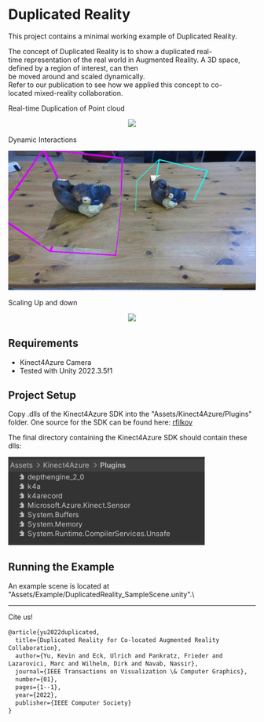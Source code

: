 
# Duplicated Reality

This project contains a minimal working example of Duplicated Reality.

The concept of Duplicated Reality is to show a duplicated real-time representation of the real world in Augmented Reality.
A 3D space, defined by a region of interest, can then be moved around and scaled dynamically.
Refer to our publication to see how we applied this concept to co-located mixed-reality collaboration.

Real-time Duplication of Point cloud
<p align="center">
  <img width="600" src="image1.gif">
</p>

Dynamic Interactions
<p align="center">
  <img width="600" src="image2.gif">
</p>

Scaling Up and down
<p align="center">
  <img width="600" src="image3.gif">
</p>

## Requirements
- Kinect4Azure Camera
- Tested with Unity 2022.3.5f1

## Project Setup
Copy .dlls of the Kinect4Azure SDK into the "Assets/Kinect4Azure/Plugins" folder. One source for the SDK can be found here: [rfilkov](https://github.com/rfilkov/AzureKinectUnityFree/tree/master/Assets/AzureKinectExamples/SDK/Kinect4AzureSDK/Plugins)

The final directory containing the Kinect4Azure SDK should contain these dlls:
<p align="left">
  <img width="400" src="KinectSDKSetup.png">
</p>

## Running the Example
An example scene is located at "Assets/Example/DuplicatedReality_SampleScene.unity".\
________________________________________________________________________________________________________________
Cite us!

```
@article{yu2022duplicated,
  title={Duplicated Reality for Co-located Augmented Reality Collaboration},
  author={Yu, Kevin and Eck, Ulrich and Pankratz, Frieder and Lazarovici, Marc and Wilhelm, Dirk and Navab, Nassir},
  journal={IEEE Transactions on Visualization \& Computer Graphics},
  number={01},
  pages={1--1},
  year={2022},
  publisher={IEEE Computer Society}
}

